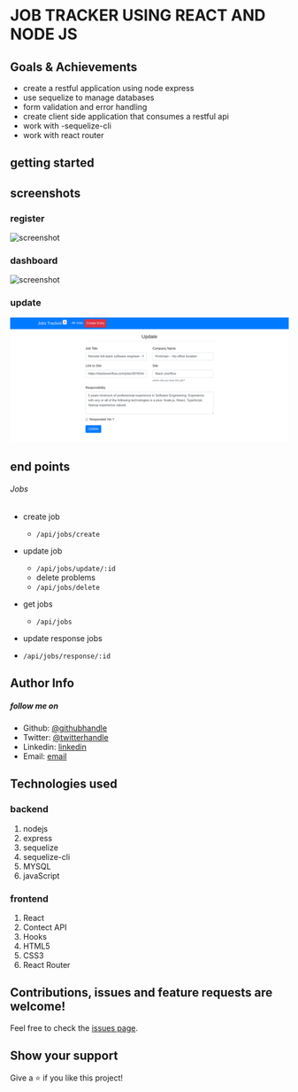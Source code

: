 # JOB TRACKER USING REACT AND NODE JS

## Goals & Achievements

- create a restful application using node express
- use sequelize to manage databases
- form validation and error handling
- create client side application that consumes a restful api
- work with -sequelize-cli
- work with react router

## getting started

## screenshots

### register

![screenshot](screenshots/register.png)

### dashboard

![screenshot](screenshots/dashboard.png)

### update

![screenshot](screenshots/update.png)

## end points

###### Jobs

- create job
  - `/api/jobs/create`
- update job
  - `/api/jobs/update/:id`
  - delete problems
  - `/api/jobs/delete`
- get jobs
  - `/api/jobs`
- update response jobs

- `/api/jobs/response/:id`

## Author Info

##### follow me on

- Github: [@githubhandle](https://github.com/chirchir12)
- Twitter: [@twitterhandle](https://twitter.com/shadochir)
- Linkedin: [linkedin](https://www.linkedin.com/in/emmanuel-chirchir/)
- Email: [email](chirchir7370@gmail.com)

## Technologies used

### backend

1. nodejs
2. express
3. sequelize
4. sequelize-cli
5. MYSQL
6. javaScript

### frontend

1. React
2. Contect API
3. Hooks
4. HTML5
5. CSS3
6. React Router

## Contributions, issues and feature requests are welcome!

Feel free to check the [issues page](issues/).

## Show your support

Give a ⭐️ if you like this project!
